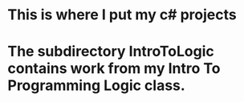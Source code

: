# This is where I put my c# projects
# The subdirectory IntroToLogic contains work from my Intro To Programming Logic class.
